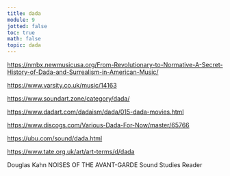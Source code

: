 ```yaml
---
title: dada
module: 9
jotted: false
toc: true
math: false
topic: dada
---
```



https://nmbx.newmusicusa.org/From-Revolutionary-to-Normative-A-Secret-History-of-Dada-and-Surrealism-in-American-Music/

https://www.varsity.co.uk/music/14163

https://www.soundart.zone/category/dada/


https://www.dadart.com/dadaism/dada/015-dada-movies.html

https://www.discogs.com/Various-Dada-For-Now/master/65766

https://ubu.com/sound/dada.html

https://www.tate.org.uk/art/art-terms/d/dada



Douglas Kahn NOISES OF THE AVANT-GARDE
Sound Studies Reader
